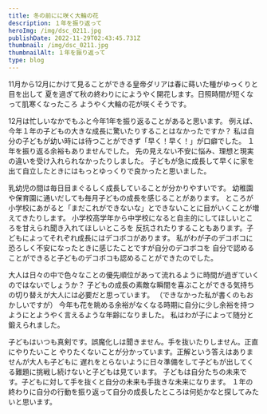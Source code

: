```yaml
---
title: 冬の前にに咲く大輪の花
description: １年を振り返って
heroImg: /img/dsc_0211.jpg
publishDate: 2022-11-29T02:43:45.731Z
thumbnail: /img/dsc_0211.jpg
thumbnailAlt: １年を振り返って
type: blog
---
```

11月から12月にかけて見ることができる皇帝ダリアは春に蒔いた種がゆっくりと目を出して
夏を過ぎて秋の終わりににようやく開花します。日照時間が短くなって肌寒くなったころ
ようやく大輪の花が咲くそうです。

12月は忙しいなかでもふと今年1年を振り返ることがあると思います。
例えば、今年１年の子どもの大きな成長に驚いたりすることはなかったですか？
私は自分の子どもが幼い時には待つことができず「早く！早く！」が口癖でした。
１年を振り返る余裕もありませんでした。
先の見えない不安に悩み、理想と現実の違いを受け入れられなかったりしました。
子どもが急に成長して早くに家を出て自立したときにはもっとゆっくりで良かったと思いました。


乳幼児の間は毎日目まぐるしく成長していることが分かりやすいです。
幼稚園や保育園に通いだしても毎月子どもの成長を感じることがあります。
ところが小学校にあがると「まだこれができないな」とできないことに目がいくことが増えてきたりします。
小学校高学年から中学校になると自主的にしてほしいところを甘えられ聞き入れてほしいところを
反抗されたりすることもあります。子どもによってそれぞれ成長にはデコボコがあります。
私がわが子のデコボコに恐ろしく不安になったときに感じたことですが自分のデコボコを
自分で認めることができると子どものデコボコも認めることができたのでした。

大人は日々の中で色々なことの優先順位があって流れるように時間が過ぎていくのではないでしょうか？
子どもの成長の素敵な瞬間を喜ぶことができる気持ちの切り替えが大人には必要だと思っています。
（できなかった私が書くのもおかしいですが）
今年も花を眺める余裕がなくなる時期に自分に少し余裕を持つようにとようやく言えるような年齢になりました。
私はわが子によって随分と鍛えられました。

子どもはいつも真剣です。誤魔化しは聞きません。手を抜いたりしません。正直にやりたいこと
やりたくないことが分かっています。正解という答えはありませんが大人も子どもに
遅れをとらないように日々準備をして子どもが出してくる難題に挑戦し続けないと子どもは見ています。
子どもは自分たちの未来です。子どもに対して手を抜くと自分の未来も手抜きな未来になります。
１年の終わりに自分の行動を振り返って自分の成長したところは何処かなと探してみたいと思います。